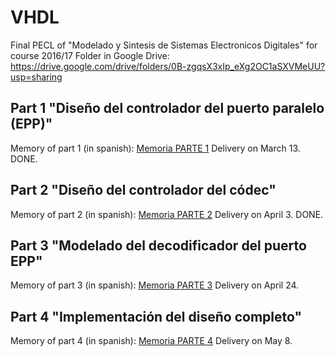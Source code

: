 # VHDL
Final PECL of "Modelado y Sintesis de Sistemas Electronicos Digitales" for course 2016/17
Folder in Google Drive:
https://drive.google.com/drive/folders/0B-zgqsX3xIp_eXg2OC1aSXVMeUU?usp=sharing

## Part 1 "Diseño del controlador del puerto paralelo (EPP)"
Memory of part 1 (in spanish): [Memoria PARTE 1](APARTADO1/Readme.md)
Delivery on March 13.
DONE.

## Part 2 "Diseño del controlador del códec"
Memory of part 2 (in spanish): [Memoria PARTE 2](APARTADO2/Readme.md)
Delivery on April 3.
DONE.

## Part 3 "Modelado del decodificador del puerto EPP"
Memory of part 3 (in spanish): [Memoria PARTE 3](APARTADO3/Readme.md)
Delivery on April 24.

## Part 4 "Implementación del diseño completo"
Memory of part 4 (in spanish): [Memoria PARTE 4](APARTADO4/Readme.md)
Delivery on May 8.
